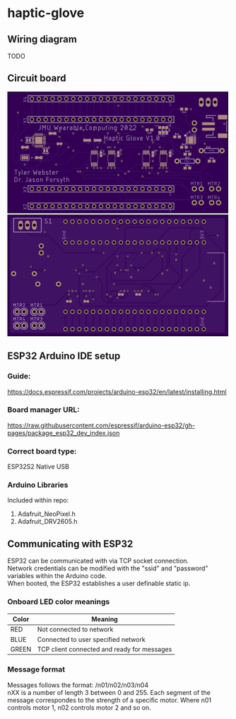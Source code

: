# haptic-glove

## Wiring diagram
TODO

## Circuit board

<img src = "img/board_top.png" />
<img src = "img/board_bottom.png" />

## ESP32 Arduino IDE setup 

### Guide:
https://docs.espressif.com/projects/arduino-esp32/en/latest/installing.html

### Board manager URL:
https://raw.githubusercontent.com/espressif/arduino-esp32/gh-pages/package_esp32_dev_index.json

### Correct board type:
ESP32S2 Native USB

### Arduino Libraries
Included within repo:  
1. Adafruit_NeoPixel.h
2. Adafruit_DRV2605.h

## Communicating with ESP32

ESP32 can be communicated with via TCP socket connection.  
Network credentials can be modified with the "ssid" and "password" variables within the Arduino code.  
When booted, the ESP32 establishes a user definable static ip.  

### Onboard LED color meanings
|Color|Meaning|
--- | --- |
|RED|Not connected to network|
|BLUE|Connected to user specified network|
|GREEN|TCP client connected and ready for messages|

### Message format
Messages follows the format: /n01/n02/n03/n04  
nXX is a number of length 3 between 0 and 255.
Each segment of the message correspondes to the strength of a specific motor.
Where n01 controls motor 1, n02 controls motor 2 and so on.
